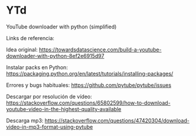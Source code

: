 # YTd
YouTube downloader with python (simplified)

Links de referencia:

Idea original: https://towardsdatascience.com/build-a-youtube-downloader-with-python-8ef2e6915d97

Instalar packs en Python: https://packaging.python.org/en/latest/tutorials/installing-packages/

Errores y bugs habituales: https://github.com/pytube/pytube/issues

Descargar por resolución de vídeo: https://stackoverflow.com/questions/65802599/how-to-download-youtube-video-in-the-highest-quality-available

Descarga mp3: https://stackoverflow.com/questions/47420304/download-video-in-mp3-format-using-pytube
